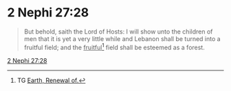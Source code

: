 # 2 Nephi 27:28

> But behold, saith the Lord of Hosts: I will show unto the children of men that it is yet a very little while and Lebanon shall be turned into a fruitful field; and the <u>fruitful</u>[^a] field shall be esteemed as a forest.

[2 Nephi 27:28](https://www.churchofjesuschrist.org/study/scriptures/bofm/2-ne/27?lang=eng&id=p28#p28)


[^a]: TG [Earth, Renewal of.](https://www.churchofjesuschrist.org/study/scriptures/tg/earth-renewal-of?lang=eng)

